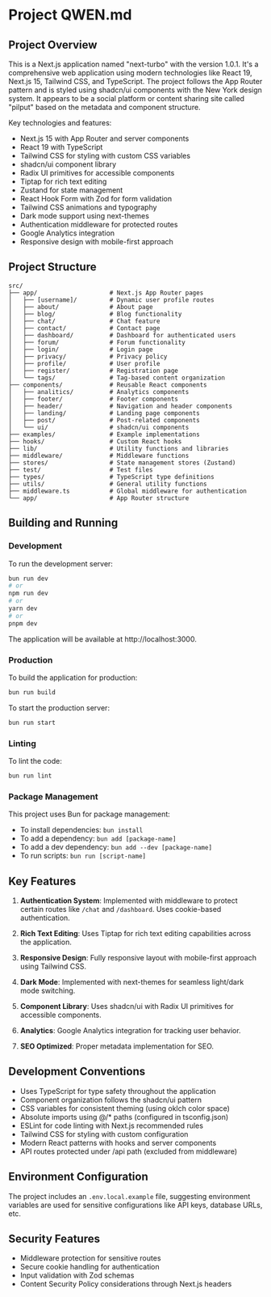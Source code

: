 # Project QWEN.md

## Project Overview

This is a Next.js application named "next-turbo" with the version 1.0.1. It's a comprehensive web application using modern technologies like React 19, Next.js 15, Tailwind CSS, and TypeScript. The project follows the App Router pattern and is styled using shadcn/ui components with the New York design system. It appears to be a social platform or content sharing site called "pilput" based on the metadata and component structure.

Key technologies and features:
- Next.js 15 with App Router and server components
- React 19 with TypeScript
- Tailwind CSS for styling with custom CSS variables
- shadcn/ui component library
- Radix UI primitives for accessible components
- Tiptap for rich text editing
- Zustand for state management
- React Hook Form with Zod for form validation
- Tailwind CSS animations and typography
- Dark mode support using next-themes
- Authentication middleware for protected routes
- Google Analytics integration
- Responsive design with mobile-first approach

## Project Structure

```
src/
├── app/                    # Next.js App Router pages
│   ├── [username]/         # Dynamic user profile routes
│   ├── about/              # About page
│   ├── blog/               # Blog functionality
│   ├── chat/               # Chat feature
│   ├── contact/            # Contact page
│   ├── dashboard/          # Dashboard for authenticated users
│   ├── forum/              # Forum functionality
│   ├── login/              # Login page
│   ├── privacy/            # Privacy policy
│   ├── profile/            # User profile
│   ├── register/           # Registration page
│   └── tags/               # Tag-based content organization
├── components/             # Reusable React components
│   ├── analitics/          # Analytics components
│   ├── footer/             # Footer components
│   ├── header/             # Navigation and header components
│   ├── landing/            # Landing page components
│   ├── post/               # Post-related components
│   └── ui/                 # shadcn/ui components
├── examples/               # Example implementations
├── hooks/                  # Custom React hooks
├── lib/                    # Utility functions and libraries
├── middleware/             # Middleware functions
├── stores/                 # State management stores (Zustand)
├── test/                   # Test files
├── types/                  # TypeScript type definitions
├── utils/                  # General utility functions
├── middleware.ts           # Global middleware for authentication
└── app/                    # App Router structure
```

## Building and Running

### Development
To run the development server:
```bash
bun run dev
# or
npm run dev
# or
yarn dev
# or
pnpm dev
```
The application will be available at http://localhost:3000.

### Production
To build the application for production:
```bash
bun run build
```

To start the production server:
```bash
bun run start
```

### Linting
To lint the code:
```bash
bun run lint
```

### Package Management
This project uses Bun for package management:
- To install dependencies: `bun install`
- To add a dependency: `bun add [package-name]`
- To add a dev dependency: `bun add --dev [package-name]`
- To run scripts: `bun run [script-name]`

## Key Features

1. **Authentication System**: Implemented with middleware to protect certain routes like `/chat` and `/dashboard`. Uses cookie-based authentication.

2. **Rich Text Editing**: Uses Tiptap for rich text editing capabilities across the application.

3. **Responsive Design**: Fully responsive layout with mobile-first approach using Tailwind CSS.

4. **Dark Mode**: Implemented with next-themes for seamless light/dark mode switching.

5. **Component Library**: Uses shadcn/ui with Radix UI primitives for accessible components.

6. **Analytics**: Google Analytics integration for tracking user behavior.

7. **SEO Optimized**: Proper metadata implementation for SEO.

## Development Conventions

- Uses TypeScript for type safety throughout the application
- Component organization follows the shadcn/ui pattern
- CSS variables for consistent theming (using oklch color space)
- Absolute imports using @/* paths (configured in tsconfig.json)
- ESLint for code linting with Next.js recommended rules
- Tailwind CSS for styling with custom configuration
- Modern React patterns with hooks and server components
- API routes protected under /api path (excluded from middleware)

## Environment Configuration

The project includes an `.env.local.example` file, suggesting environment variables are used for sensitive configurations like API keys, database URLs, etc.

## Security Features

- Middleware protection for sensitive routes
- Secure cookie handling for authentication
- Input validation with Zod schemas
- Content Security Policy considerations through Next.js headers